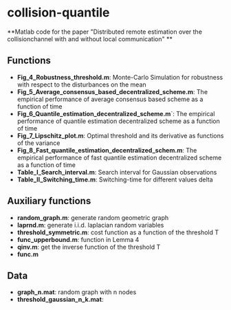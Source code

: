 # collision-quantile

**Matlab code for the paper "Distributed remote estimation over the collisionchannel with and without local communication"
**

## Functions

* **Fig_4_Robustness_threshold.m**: Monte-Carlo Simulation for robustness with respect to the disturbances on the mean
* **Fig_5_Average_consensus_based_decentralized_scheme.m**: The empirical performance of average consensus based scheme as a function of time
* **Fig_6_Quantile_estimation_decentralized_scheme.m**`: The empirical performance of quantile estimation decentralized scheme as a function of time
* **Fig_7_Lipschitz_plot.m**: Optimal threshold  and its derivative as functions of the variance
* **Fig_8_Fast_quantile_estimation_decentralized_schem.m**: The empirical performance of fast quantile estimation decentralized scheme as a function of time
* **Table_I_Search_interval.m**: Search interval for Gaussian observations
* **Table_II_Switching_time.m**: Switching-time for different values delta

## Auxiliary functions

* **random_graph.m**: generate random geometric graph
* **laprnd.m**: generate i.i.d. laplacian random variables
* **threshold_symmetric.m**: cost function as a function of the threshold T
* **func_upperbound.m**: function in Lemma 4
* **qinv.m**: get the inverse function of the threshold T
* **func.m**

## Data

* **graph_n.mat**: random graph with n nodes
* **threshold_gaussian_n_k.mat**:
